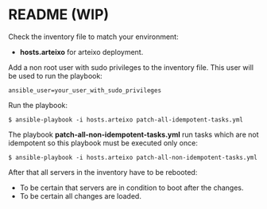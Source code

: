 # README (WIP)

Check the inventory file to match your environment:

* **hosts.arteixo** for arteixo deployment.

Add a non root user with sudo privileges to the inventory file. This user will be used to run the playbook:

```
ansible_user=your_user_with_sudo_privileges
```

Run the playbook:

```
$ ansible-playbook -i hosts.arteixo patch-all-idempotent-tasks.yml
```

The playbook **patch-all-non-idempotent-tasks.yml** run tasks which are not idempotent so this playbook must be executed only once:

```
$ ansible-playbook -i hosts.arteixo patch-all-non-idempotent-tasks.yml
```

After that all servers in the inventory have to be rebooted:

* To be certain that servers are in condition to boot after the changes.
* To be certain all changes are loaded.
